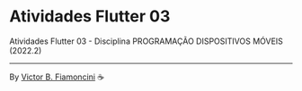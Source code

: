 # Atividades Flutter 03

Atividades Flutter 03 - Disciplina PROGRAMAÇÃO DISPOSITIVOS MÓVEIS (2022.2)

----------
By [Victor B. Fiamoncini](https://github.com/Victor-Fiamoncini) ☕️
